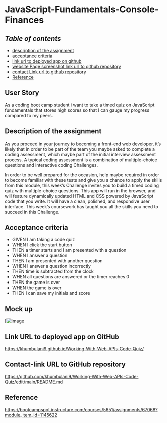 # JavaScript-Fundamentals-Console-Finances

## **_Table of contents_** 

* [description of the assignment](#description-of-the-assignment)
* [acceptance criteria](#acceptance-criteria)
* [link url to deployed app on github](#link-url-to-deployed-app-on-github)
* [website Page screenshot link url to github repository](#website-page-screenshot-link-url-to-github-repository)
* [contact Link url to github repository](#contact-link-url-to-github-repository)
* [Reference](#Reference)

## User Story

As  a coding boot camp student
i want to take a timed quiz on JavaScript fundamentals that stores high scores
so that I can gauge my progress compared to my peers.

## Description of the assignment

As you proceed in your journey to becoming a front-end web developer, it’s likely that in order to be part of the team you maybe asked to complete a coding assessment, which maybe part of the initial interview assessment process. A typical coding assessment is a combination of multiple-choice questions and interactive coding Challenges.

In order to be well prepared for the occasion, help maybe required in order to become familiar with these tests and give you a chance to apply the skills from this module, this week’s Challenge invites you to build a timed coding quiz with multiple-choice questions. This app will run in the browser, and will feature dynamically updated HTML and CSS powered by JavaScript code that you write. It will have a clean, polished, and responsive user interface. This week’s coursework has taught you all the skills you need to succeed in this Challenge.

## Acceptance criteria

* GIVEN I am taking a code quiz
* WHEN I click the start button
* THEN a timer starts and I am presented with a question
* WHEN I answer a question
* THEN I am presented with another question
* WHEN I answer a question incorrectly
* THEN time is subtracted from the clock
* WHEN all questions are answered or the timer reaches 0
* THEN the game is over
* WHEN the game is over
* THEN I can save my initials and score

## Mock up
[![image](https://github.com/khumbulani9/Working-With-Web-APIs-Code-Quiz/assets/146132836/fa7c5689-361a-405a-bef0-fa596e96a911)


## Link URL to deployed app on GitHub

 https://khumbulani9.github.io/Working-With-Web-APIs-Code-Quiz/ 

## Contact-link URL to GitHub repository

https://github.com/khumbulani9/Working-With-Web-APIs-Code-Quiz/edit/main/README.md

## Reference

https://bootcampspot.instructure.com/courses/5651/assignments/67068?module_item_id=1145622 
